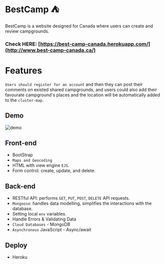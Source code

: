  BestCamp :tent:
 =
 BestCamp is a website designed for Canada where users can create and review campgrounds.
 ### Check HERE:  [https://best-camp-canada.herokuapp.com/](http://www.best-camp-canada.ca/)
 
 # Features
 `Users should register for an account` and then they can post their comments on existed shared campgrounds, and users could also add their favourate campground's places and the location will be automatically added to the `cluster-map`.

## Demo
![demo](https://github.com/Dwightu/BestCamp/blob/master/public/photos/BestCamp.png)

## Front-end
* BootStrap
* `Maps and Geocoding`
* HTML with view engine `EJS`.
* Form control: create, update, and delete.



## Back-end
* RESTful API: performs `GET`, `PUT`, `POST`, `DELETE` API requests.
* `Mongoose`: handles data modelling, simplifies the interactions with the database.
* Setting local `env` variables.
* Handle Errors & Validating Data
* `Cloud Databases` - MongoDB
* `Asynchronous` JavaScript - Async/await



## Deploy
* Heroku
